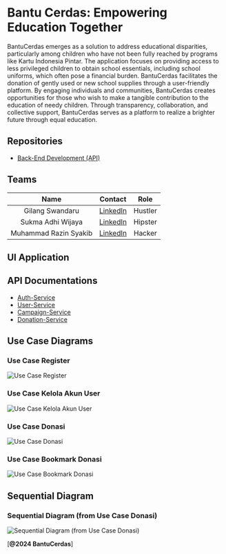 # Bantu Cerdas: Empowering Education Together
BantuCerdas emerges as a solution to address educational disparities, particularly among children who have not been fully reached by programs like Kartu Indonesia Pintar. The application focuses on providing access to less privileged children to obtain school essentials, including school uniforms, which often pose a financial burden. BantuCerdas facilitates the donation of gently used or new school supplies through a user-friendly platform. By engaging individuals and communities, BantuCerdas creates opportunities for those who wish to make a tangible contribution to the education of needy children. Through transparency, collaboration, and collective support, BantuCerdas serves as a platform to realize a brighter future through equal education.

## Repositories
- [Back-End Development (API)](https://github.com/BantuCerdas/BantuCerdas-API)

## Teams
| Name | Contact | Role |
| :---: | :---: | :---: |
| Gilang Swandaru | [LinkedIn](https://www.linkedin.com/in/gilang-swandaru/) | Hustler |
| Sukma Adhi Wijaya | [LinkedIn](https://www.linkedin.com/in/sukma-adhi-wijaya-aa1659180/) | Hipster |
| Muhammad Razin Syakib | [LinkedIn](https://www.linkedin.com/in/muhammad-razin-syakib/) | Hacker |

## UI Application

## API Documentations
- [Auth-Service](https://documenter.getpostman.com/view/24273397/2s9YsNcpya)
- [User-Service](https://documenter.getpostman.com/view/24273397/2s9YsNcq3v)
- [Campaign-Service](https://documenter.getpostman.com/view/24273397/2s9YsNcpyb)
- [Donation-Service](https://documenter.getpostman.com/view/24273397/2s9YsNcpyc)

## Use Case Diagrams
### Use Case Register
![Use Case Register](https://github.com/BantuCerdas/.github/assets/72656623/594728db-7c3f-476f-b14e-5137865ad36f)
### Use Case Kelola Akun User
![Use Case Kelola Akun User](https://github.com/BantuCerdas/.github/assets/72656623/0b68098d-8564-403f-a623-d28c5c79d675)
### Use Case Donasi
![Use Case Donasi](https://github.com/BantuCerdas/.github/assets/72656623/6be9050b-70f1-427a-b3a8-2d5aaec52d5b)
### Use Case Bookmark Donasi
![Use Case Bookmark Donasi](https://github.com/BantuCerdas/.github/assets/72656623/498b09f3-e7a6-4fde-ae61-ddb8eb567b64)

## Sequential Diagram
### Sequential Diagram (from Use Case Donasi)
![Sequential Diagram (from Use Case Donasi)](https://github.com/BantuCerdas/.github/assets/72656623/ed82ce0c-1a18-4525-9cf1-7c5978041846)

[**@2024 BantuCerdas**]
